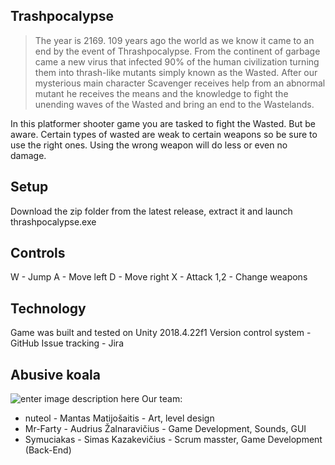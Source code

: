 ## Trashpocalypse

>The year is 2169. 109 years ago the world as we know it came to an end by the event of Thrashpocalypse. From the continent of garbage came a new virus that infected 90% of the human civilization turning them into thrash-like mutants simply known as the Wasted. After our mysterious main character Scavenger receives help from an abnormal mutant he receives the means and the knowledge to fight the unending waves of the Wasted and bring an end to the Wastelands.  

In this platformer shooter game you are tasked to fight the Wasted. But be aware. Certain types of wasted are weak to certain weapons so be sure to use the right ones. Using the wrong weapon will do less or even no damage.
## Setup
Download the zip folder from the latest release, extract it and launch thrashpocalypse.exe
## Controls
W - Jump 
A - Move left 
D - Move right 
X - Attack 
1,2 - Change weapons
## Technology
Game was built and tested on Unity 2018.4.22f1
Version control system - GitHub
Issue tracking - Jira
## Abusive koala
![enter image description here](https://i.imgur.com/kTnWran.png)
Our team:
 - nuteol - Mantas Matijošaitis - Art, level design
 - Mr-Farty - Audrius Žalnaravičius - Game Development, Sounds, GUI
 - Symuciakas - Simas Kazakevičius - Scrum masster, Game Development (Back-End)
